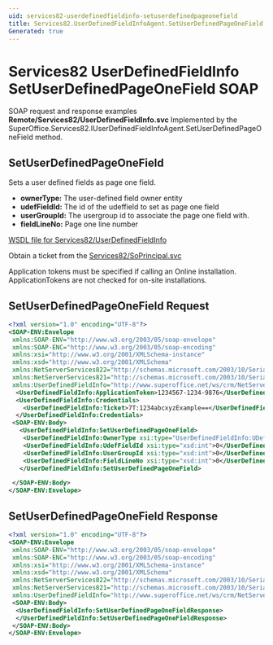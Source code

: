 ```yaml
---
uid: services82-userdefinedfieldinfo-setuserdefinedpageonefield
title: Services82.UserDefinedFieldInfoAgent.SetUserDefinedPageOneField SOAP
Generated: true
---
```


# Services82 UserDefinedFieldInfo SetUserDefinedPageOneField SOAP

SOAP request and response examples **Remote/Services82/UserDefinedFieldInfo.svc**
Implemented by the <see cref="M:SuperOffice.Services82.IUserDefinedFieldInfoAgent.SetUserDefinedPageOneField">SuperOffice.Services82.IUserDefinedFieldInfoAgent.SetUserDefinedPageOneField</see> method.

## SetUserDefinedPageOneField

Sets a user defined fields as page one field.

* **ownerType:** The user-defined field owner entity
* **udefFieldId:** The id of the udeffield to set as page one field
* **userGroupId:** The usergroup id to associate the page one field with.
* **fieldLineNo:** Page one line number



[WSDL file for Services82/UserDefinedFieldInfo](../Services82-UserDefinedFieldInfo.md)

Obtain a ticket from the [Services82/SoPrincipal.svc](../SoPrincipal/index.md)

Application tokens must be specified if calling an Online installation. ApplicationTokens are not checked for on-site installations.

## SetUserDefinedPageOneField Request

```xml
<?xml version="1.0" encoding="UTF-8"?>
<SOAP-ENV:Envelope
 xmlns:SOAP-ENV="http://www.w3.org/2003/05/soap-envelope"
 xmlns:SOAP-ENC="http://www.w3.org/2003/05/soap-encoding"
 xmlns:xsi="http://www.w3.org/2001/XMLSchema-instance"
 xmlns:xsd="http://www.w3.org/2001/XMLSchema"
 xmlns:NetServerServices822="http://schemas.microsoft.com/2003/10/Serialization/Arrays"
 xmlns:NetServerServices821="http://schemas.microsoft.com/2003/10/Serialization/"
 xmlns:UserDefinedFieldInfo="http://www.superoffice.net/ws/crm/NetServer/Services82">
  <UserDefinedFieldInfo:ApplicationToken>1234567-1234-9876</UserDefinedFieldInfo:ApplicationToken>
  <UserDefinedFieldInfo:Credentials>
    <UserDefinedFieldInfo:Ticket>7T:1234abcxyzExample==</UserDefinedFieldInfo:Ticket>
  </UserDefinedFieldInfo:Credentials>
 <SOAP-ENV:Body>
   <UserDefinedFieldInfo:SetUserDefinedPageOneField>
    <UserDefinedFieldInfo:OwnerType xsi:type="UserDefinedFieldInfo:UDefType">Invalid</UserDefinedFieldInfo:OwnerType>
    <UserDefinedFieldInfo:UdefFieldId xsi:type="xsd:int">0</UserDefinedFieldInfo:UdefFieldId>
    <UserDefinedFieldInfo:UserGroupId xsi:type="xsd:int">0</UserDefinedFieldInfo:UserGroupId>
    <UserDefinedFieldInfo:FieldLineNo xsi:type="xsd:int">0</UserDefinedFieldInfo:FieldLineNo>
   </UserDefinedFieldInfo:SetUserDefinedPageOneField>

 </SOAP-ENV:Body>
</SOAP-ENV:Envelope>

```


## SetUserDefinedPageOneField Response

```xml
<?xml version="1.0" encoding="UTF-8"?>
<SOAP-ENV:Envelope
 xmlns:SOAP-ENV="http://www.w3.org/2003/05/soap-envelope"
 xmlns:SOAP-ENC="http://www.w3.org/2003/05/soap-encoding"
 xmlns:xsi="http://www.w3.org/2001/XMLSchema-instance"
 xmlns:xsd="http://www.w3.org/2001/XMLSchema"
 xmlns:NetServerServices822="http://schemas.microsoft.com/2003/10/Serialization/Arrays"
 xmlns:NetServerServices821="http://schemas.microsoft.com/2003/10/Serialization/"
 xmlns:UserDefinedFieldInfo="http://www.superoffice.net/ws/crm/NetServer/Services82">
 <SOAP-ENV:Body>
  <UserDefinedFieldInfo:SetUserDefinedPageOneFieldResponse>
  </UserDefinedFieldInfo:SetUserDefinedPageOneFieldResponse>
 </SOAP-ENV:Body>
</SOAP-ENV:Envelope>

```

